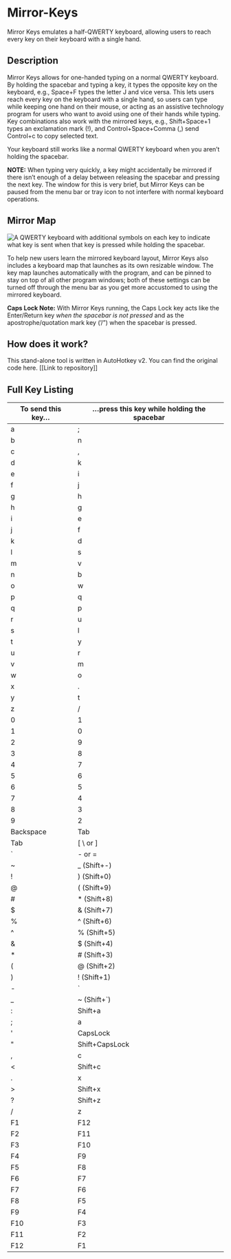 # Mirror-Keys
Mirror Keys emulates a half-QWERTY keyboard, allowing users to reach every key on their keyboard with a single hand.

## Description
Mirror Keys allows for one-handed typing on a normal QWERTY keyboard. By holding the spacebar and typing a key, it types the opposite key on the keyboard, e.g., Space+F types the letter J and vice versa. This lets users reach every key on the keyboard with a single hand, so users can type while keeping one hand on their mouse, or acting as an assistive technology program for users who want to avoid using one of their hands while typing. Key combinations also work with the mirrored keys, e.g., Shift+Space+1 types an exclamation mark (!), and Control+Space+Comma (,) send Control+c to copy selected text.

Your keyboard still works like a normal QWERTY keyboard when you aren’t holding the spacebar.

**NOTE:** When typing very quickly, a key might accidentally be mirrored if there isn’t enough of a delay between releasing the spacebar and pressing the next key. The window for this is very brief, but Mirror Keys can be paused from the menu bar or tray icon to not interfere with normal keyboard operations.

## Mirror Map
![A QWERTY keyboard with additional symbols on each key to indicate what key is sent when that key is pressed while holding the spacebar.](https://github.com/user-attachments/assets/a3a59e48-f4ca-4725-a450-63f680c01c2f)

To help new users learn the mirrored keyboard layout, Mirror Keys also includes a keyboard map that launches as its own resizable window. The key map launches automatically with the program, and can be pinned to stay on top of all other program windows; both of these settings can be turned off through the menu bar as you get more accustomed to using the mirrored keyboard.

**Caps Lock Note:** With Mirror Keys running, the Caps Lock key acts like the Enter/Return key *when the spacebar is not pressed* and as the apostrophe/quotation mark key (’/”) when the spacebar is pressed.

## How does it work?

This stand-alone tool is written in AutoHotkey v2. You can find the original code here. [[Link to repository]]

## Full Key Listing
| To send this key… | …press this key while holding the spacebar |
| --- | --- |
| a | ; |
| b | n |
| c | , |
| d | k |
| e | i |
| f | j |
| g | h |
| h | g |
| i | e |
| j | f |
| k | d |
| l | s |
| m | v |
| n | b |
| o | w |
| p | q |
| q | p |
| r | u |
| s | l |
| t | y |
| u | r |
| v | m |
| w | o |
| x | . |
| y | t |
| z | / |
| 0 | 1 |
| 1 | 0 |
| 2 | 9 |
| 3 | 8 |
| 4 | 7 |
| 5 | 6 |
| 6 | 5 |
| 7 | 4 |
| 8 | 3 |
| 9 | 2 |
| Backspace | Tab |
| Tab | [ \ or ] |
| ` | - or = |
| ~ | _ (Shift+-) |
| ! | ) (Shift+0) |
| @ | ( (Shift+9) |
| # | * (Shift+8) |
| $ | & (Shift+7) |
| % | ^ (Shift+6) |
| ^ | % (Shift+5) |
| & | $ (Shift+4) |
| * | # (Shift+3) |
| ( | @ (Shift+2) |
| ) | ! (Shift+1) |
| - | ` |
| _ | ~ (Shift+`) |
| : | Shift+a |
| ; | a |
| ' | CapsLock |
| " | Shift+CapsLock |
| , | c |
| < | Shift+c |
| . | x |
| > | Shift+x |
| ? | Shift+z |
| / | z |
| F1 | F12 |
| F2 | F11 |
| F3 | F10 |
| F4 | F9 |
| F5 | F8 |
| F6 | F7 |
| F7 | F6 |
| F8 | F5 |
| F9 | F4 |
| F10 | F3 |
| F11 | F2 |
| F12 | F1 |
